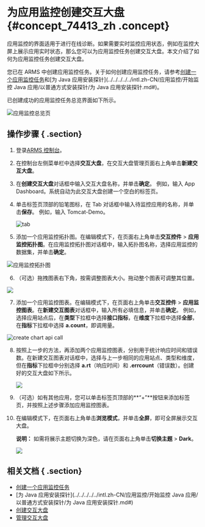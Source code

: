 # 为应用监控创建交互大盘 {#concept_74413_zh .concept}

应用监控的界面适用于进行在线诊断。如果需要实时监控应用状态，例如在监控大屏上展示应用实时状态，那么您可以为应用监控任务创建交互大盘。本文介绍了如何为应用监控任务创建交互大盘。

您已在 ARMS 中创建应用监控任务。关于如何创建应用监控任务，请参考[创建一个应用监控任务](intl.zh-CN/快速入门/创建一个应用监控任务.md#)和[为 Java 应用安装探针](../../../../../intl.zh-CN/应用监控/开始监控 Java 应用/以普通方式安装探针/为 Java 应用安装探针.md#)。

已创建成功的应用监控任务总览界面如下所示。

![应用监控总览页](http://static-aliyun-doc.oss-cn-hangzhou.aliyuncs.com/assets/img/152219/155496267243474_zh-CN.png)

## 操作步骤 { .section}

1.  登录[ARMS 控制台](https://arms-intl.console.aliyun.com/#/home)。
2.  在控制台左侧菜单栏中选择**交互大盘**，在交互大盘管理页面右上角单击**新建交互大盘**。

3.  在**创建交互大盘**对话框中输入交互大盘名称，并单击**确定**。 例如，输入 App Dashboard。系统自动为此交互大盘创建一个空白的标签页。

4.  单击标签页顶部的铅笔图标，在 Tab 对话框中输入待监控应用的名称，并单击**保存**。 例如，输入 Tomcat-Demo。

    ![tab](http://static-aliyun-doc.oss-cn-hangzhou.aliyuncs.com/assets/img/152219/155496267243475_zh-CN.png)

5.  添加一个应用监控拓扑图。在编辑模式下，在页面右上角单击**交互控件** \> **应用监控拓扑图**。在应用监控拓扑图对话框中，输入拓扑图名称，选择应用监控的数据集，并单击**确定**。

![应用监控拓扑图](http://static-aliyun-doc.oss-cn-hangzhou.aliyuncs.com/assets/img/152219/155496267243476_zh-CN.png)

6.  （可选）拖拽图表右下角，按需调整图表大小。拖动整个图表可调整其位置。

![](http://static-aliyun-doc.oss-cn-hangzhou.aliyuncs.com/assets/img/152219/155496267243477_zh-CN.png)

7.  添加一个应用监控图表。在编辑模式下，在页面右上角单击**交互控件** \> **应用监控图表**。在**新建交互图表**对话框中，输入所有必填信息，并单击**确定**。 例如，选择应用站点后，在**类型**下拉框中选择**接口指标**，在**维度**下拉框中选择**全部**，在**指标**下拉框中选择 **a.count**，即调用量。

![create chart api call](http://static-aliyun-doc.oss-cn-hangzhou.aliyuncs.com/assets/img/152219/155496267243478_zh-CN.png)

8.  按照上一步的方法，再添加两个应用监控图表，分别用于统计响应时间和错误数。在新建交互图表对话框中，选择与上一步相同的应用站点、类型和维度，但在**指标**下拉框中分别选择 **a.rt**（响应时间）和 **.errcount**（错误数）。创建好的交互大盘如下所示。

    ![](http://static-aliyun-doc.oss-cn-hangzhou.aliyuncs.com/assets/img/152219/155496267243479_zh-CN.png)

9.  （可选）如有其他应用，您可以单击标签页顶部的**“+”**按钮来添加标签页，并按照上述步骤添加应用监控图表。

10. 在编辑模式下，在页面右上角单击**浏览模式**，并单击**全屏**，即可全屏展示交互大盘。

    **说明：** 如需将展示主题切换为深色，请在页面右上角单击**切换主题** \> **Dark**。

    ![](http://static-aliyun-doc.oss-cn-hangzhou.aliyuncs.com/assets/img/152219/155496267243486_zh-CN.png)


## 相关文档 { .section}

-    [创建一个应用监控任务](intl.zh-CN/快速入门/创建一个应用监控任务.md#) 
-    [为 Java 应用安装探针](../../../../../intl.zh-CN/应用监控/开始监控 Java 应用/以普通方式安装探针/为 Java 应用安装探针.md#) 
-    [创建交互大盘](../../../../../intl.zh-CN/大盘和报警/创建交互大盘.md#) 
-    [管理交互大盘](../../../../../intl.zh-CN/大盘和报警/管理交互大盘.md#) 

